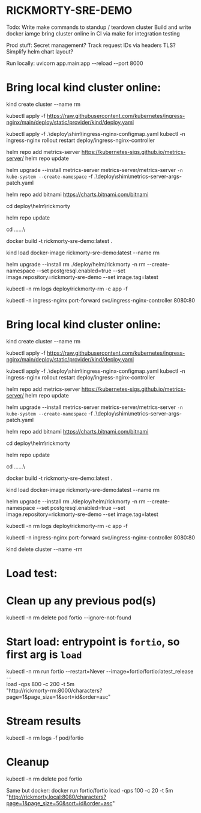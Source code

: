 # RICKMORTY-SRE-DEMO


Todo:
Write make commands to standup / teardown cluster
Build and write docker iamge
bring cluster online in CI via make for integration testing

Prod stuff:
Secret management?
Track request IDs via headers
TLS?
Simplify helm chart layout?



Run locally: uvicorn app.main:app --reload --port 8000



# Bring local kind cluster online:

kind create cluster --name rm

kubectl apply -f https://raw.githubusercontent.com/kubernetes/ingress-nginx/main/deploy/static/provider/kind/deploy.yaml

kubectl apply -f .\deploy\shim\ingress-nginx-configmap.yaml
kubectl -n ingress-nginx rollout restart deploy/ingress-nginx-controller

helm repo add metrics-server https://kubernetes-sigs.github.io/metrics-server/
helm repo update

helm upgrade --install metrics-server metrics-server/metrics-server `
   -n kube-system --create-namespace `
   -f .\deploy\shim\metrics-server-args-patch.yaml

helm repo add bitnami https://charts.bitnami.com/bitnami

cd deploy\helm\rickmorty

helm repo update

cd ..\..\..\

docker build -t rickmorty-sre-demo:latest .

kind load docker-image rickmorty-sre-demo:latest --name rm

helm upgrade --install rm ./deploy/helm/rickmorty -n rm --create-namespace --set postgresql.enabled=true --set image.repository=rickmorty-sre-demo --set image.tag=latest

kubectl -n rm logs deploy/rickmorty-rm -c app -f

kubectl -n ingress-nginx port-forward svc/ingress-nginx-controller 8080:80




# Bring local kind cluster online:

kind create cluster --name rm

kubectl apply -f https://raw.githubusercontent.com/kubernetes/ingress-nginx/main/deploy/static/provider/kind/deploy.yaml

kubectl apply -f .\deploy\shim\ingress-nginx-configmap.yaml
kubectl -n ingress-nginx rollout restart deploy/ingress-nginx-controller

helm repo add metrics-server https://kubernetes-sigs.github.io/metrics-server/
helm repo update

helm upgrade --install metrics-server metrics-server/metrics-server `
   -n kube-system --create-namespace `
   -f .\deploy\shim\metrics-server-args-patch.yaml

helm repo add bitnami https://charts.bitnami.com/bitnami

cd deploy\helm\rickmorty

helm repo update

cd ..\..\..\

docker build -t rickmorty-sre-demo:latest .

kind load docker-image rickmorty-sre-demo:latest --name rm

helm upgrade --install rm ./deploy/helm/rickmorty -n rm --create-namespace --set postgresql.enabled=true --set image.repository=rickmorty-sre-demo --set image.tag=latest

kubectl -n rm logs deploy/rickmorty-rm -c app -f

kubectl -n ingress-nginx port-forward svc/ingress-nginx-controller 8080:80


kind delete cluster --name -rm


# Load test:
# Clean up any previous pod(s)
kubectl -n rm delete pod fortio --ignore-not-found

# Start load: entrypoint is `fortio`, so first arg is `load`
kubectl -n rm run fortio --restart=Never --image=fortio/fortio:latest_release -- \
  load -qps 800 -c 200 -t 5m \
  "http://rickmorty-rm:8000/characters?page=1&page_size=1&sort=id&order=asc"

# Stream results
kubectl -n rm logs -f pod/fortio

# Cleanup
kubectl -n rm delete pod fortio

Same but docker:
docker run fortio/fortio load -qps 100 -c 20 -t 5m "http://rickmorty.local:8080/characters?page=1&page_size=50&sort=id&order=asc"